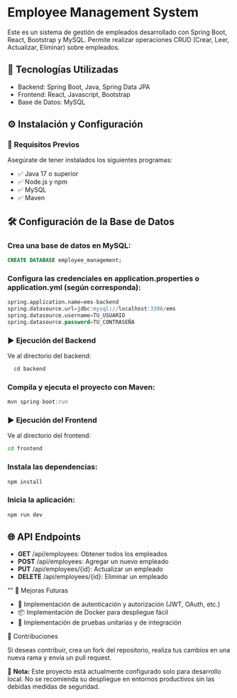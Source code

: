 # Employee Management System

Este es un sistema de gestión de empleados desarrollado con Spring Boot, React, Bootstrap y MySQL. Permite realizar operaciones CRUD (Crear, Leer, Actualizar, Eliminar) sobre empleados.

## 📌 **Tecnologías Utilizadas**

- Backend: Spring Boot, Java, Spring Data JPA
- Frontend: React, Javascript, Bootstrap
- Base de Datos: MySQL

## ⚙️ **Instalación y Configuración**

### 🔧 Requisitos Previos

Asegúrate de tener instalados los siguientes programas:

- ✅ Java 17 o superior
- ✅ Node.js y npm
- ✅ MySQL
- ✅ Maven

## 🛠️  **Configuración de la Base de Datos**

### Crea una base de datos en MySQL:

```sql
CREATE DATABASE employee_management;
```

### Configura las credenciales en application.properties o application.yml (según corresponda):

```sql
spring.application.name=ems-backend
spring.datasource.url=jdbc:mysql://localhost:3306/ems
spring.datasource.username=TU_USUARIO
spring.datasource.password=TU_CONTRASEÑA
```

### ▶️ Ejecución del Backend

Ve al directorio del backend:

```sql
  cd backend
```

### Compila y ejecuta el proyecto con Maven:

```sql
mvn spring-boot:run
```

### ▶️ Ejecución del Frontend

Ve al directorio del frontend:

```bash
cd frontend
```

### Instala las dependencias:

```bash
npm install
```

### Inicia la aplicación:

```bash
npm run dev
```

## 🌐 API Endpoints

- **GET** /api/employees: Obtener todos los empleados
- **POST** /api/employees: Agregar un nuevo empleado
- **PUT** /api/employees/{id}: Actualizar un empleado
- **DELETE** /api/employees/{id}: Eliminar un empleado

"" 🚀 Mejoras Futuras

- 🔐 Implementación de autenticación y autorización (JWT, OAuth, etc.)
- 📦 Implementación de Docker para despliegue fácil
- 🧪 Implementación de pruebas unitarias y de integración

🤝 Contribuciones

Si deseas contribuir, crea un fork del repositorio, realiza tus cambios en una nueva rama y envía un pull request.

🔔 **Nota:** Este proyecto está actualmente configurado solo para desarrollo local. No se recomienda su despliegue en entornos productivos sin las debidas medidas de seguridad.

